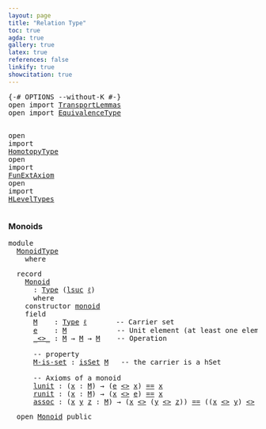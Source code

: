 ```yaml
---
layout: page
title: "Relation Type"
toc: true
agda: true
gallery: true
latex: true
references: false
linkify: true
showcitation: true
---
```


<div class="hide" >
<pre class="Agda">
<a id="177" class="Symbol">{-#</a> <a id="181" class="Keyword">OPTIONS</a> <a id="189" class="Pragma">--without-K</a> <a id="201" class="Symbol">#-}</a>
<a id="205" class="Keyword">open</a> <a id="210" class="Keyword">import</a> <a id="217" href="TransportLemmas.html" class="Module">TransportLemmas</a>
<a id="233" class="Keyword">open</a> <a id="238" class="Keyword">import</a> <a id="245" href="EquivalenceType.html" class="Module">EquivalenceType</a>

<a id="262" class="Keyword">open</a> <a id="267" class="Keyword">import</a> <a id="274" href="HomotopyType.html" class="Module">HomotopyType</a>
<a id="287" class="Keyword">open</a> <a id="292" class="Keyword">import</a> <a id="299" href="FunExtAxiom.html" class="Module">FunExtAxiom</a>
<a id="311" class="Keyword">open</a> <a id="316" class="Keyword">import</a> <a id="323" href="HLevelTypes.html" class="Module">HLevelTypes</a>
</pre>
</div>

### Monoids

<pre class="Agda">
<a id="380" class="Keyword">module</a>
  <a id="389" href="MonoidType.html" class="Module">MonoidType</a>
    <a id="404" class="Keyword">where</a>
</pre>

<pre class="Agda">
  <a id="437" class="Keyword">record</a>
    <a id="Monoid"></a><a id="448" href="MonoidType.html#448" class="Record">Monoid</a>
      <a id="461" class="Symbol">:</a> <a id="463" href="Intro.html#1803" class="Function">Type</a> <a id="468" class="Symbol">(</a><a id="469" href="Agda.Primitive.html#627" class="Primitive">lsuc</a> <a id="474" href="MonoidType.html#474" class="Bound">ℓ</a><a id="475" class="Symbol">)</a>
      <a id="483" class="Keyword">where</a>
    <a id="493" class="Keyword">constructor</a> <a id="Monoid.monoid"></a><a id="505" href="MonoidType.html#505" class="InductiveConstructor">monoid</a>
    <a id="516" class="Keyword">field</a>
      <a id="Monoid.M"></a><a id="528" href="MonoidType.html#528" class="Field">M</a>    <a id="533" class="Symbol">:</a> <a id="535" href="Intro.html#1803" class="Function">Type</a> <a id="540" href="MonoidType.html#474" class="Bound">ℓ</a>       <a id="548" class="Comment">-- Carrier set</a>
      <a id="Monoid.e"></a><a id="569" href="MonoidType.html#569" class="Field">e</a>    <a id="574" class="Symbol">:</a> <a id="576" href="MonoidType.html#528" class="Field">M</a>            <a id="589" class="Comment">-- Unit element (at least one element, this one)</a>
      <a id="Monoid._&lt;&gt;_"></a><a id="644" href="MonoidType.html#644" class="Field Operator">_&lt;&gt;_</a> <a id="649" class="Symbol">:</a> <a id="651" href="MonoidType.html#528" class="Field">M</a> <a id="653" class="Symbol">→</a> <a id="655" href="MonoidType.html#528" class="Field">M</a> <a id="657" class="Symbol">→</a> <a id="659" href="MonoidType.html#528" class="Field">M</a>    <a id="664" class="Comment">-- Operation</a>

      <a id="684" class="Comment">-- property</a>
      <a id="Monoid.M-is-set"></a><a id="702" href="MonoidType.html#702" class="Field">M-is-set</a> <a id="711" class="Symbol">:</a> <a id="713" href="HLevelTypes.html#1682" class="Function">isSet</a> <a id="719" href="MonoidType.html#528" class="Field">M</a>   <a id="723" class="Comment">-- the carrier is a hSet</a>

      <a id="755" class="Comment">-- Axioms of a monoid</a>
      <a id="Monoid.lunit"></a><a id="783" href="MonoidType.html#783" class="Field">lunit</a> <a id="789" class="Symbol">:</a> <a id="791" class="Symbol">(</a><a id="792" href="MonoidType.html#792" class="Bound">x</a> <a id="794" class="Symbol">:</a> <a id="796" href="MonoidType.html#528" class="Field">M</a><a id="797" class="Symbol">)</a> <a id="799" class="Symbol">→</a> <a id="801" class="Symbol">(</a><a id="802" href="MonoidType.html#569" class="Field">e</a> <a id="804" href="MonoidType.html#644" class="Field Operator">&lt;&gt;</a> <a id="807" href="MonoidType.html#792" class="Bound">x</a><a id="808" class="Symbol">)</a> <a id="810" href="BasicTypes.html#4284" class="Datatype Operator">==</a> <a id="813" href="MonoidType.html#792" class="Bound">x</a>
      <a id="Monoid.runit"></a><a id="821" href="MonoidType.html#821" class="Field">runit</a> <a id="827" class="Symbol">:</a> <a id="829" class="Symbol">(</a><a id="830" href="MonoidType.html#830" class="Bound">x</a> <a id="832" class="Symbol">:</a> <a id="834" href="MonoidType.html#528" class="Field">M</a><a id="835" class="Symbol">)</a> <a id="837" class="Symbol">→</a> <a id="839" class="Symbol">(</a><a id="840" href="MonoidType.html#830" class="Bound">x</a> <a id="842" href="MonoidType.html#644" class="Field Operator">&lt;&gt;</a> <a id="845" href="MonoidType.html#569" class="Field">e</a><a id="846" class="Symbol">)</a> <a id="848" href="BasicTypes.html#4284" class="Datatype Operator">==</a> <a id="851" href="MonoidType.html#830" class="Bound">x</a>
      <a id="Monoid.assoc"></a><a id="859" href="MonoidType.html#859" class="Field">assoc</a> <a id="865" class="Symbol">:</a> <a id="867" class="Symbol">(</a><a id="868" href="MonoidType.html#868" class="Bound">x</a> <a id="870" href="MonoidType.html#870" class="Bound">y</a> <a id="872" href="MonoidType.html#872" class="Bound">z</a> <a id="874" class="Symbol">:</a> <a id="876" href="MonoidType.html#528" class="Field">M</a><a id="877" class="Symbol">)</a> <a id="879" class="Symbol">→</a> <a id="881" class="Symbol">(</a><a id="882" href="MonoidType.html#868" class="Bound">x</a> <a id="884" href="MonoidType.html#644" class="Field Operator">&lt;&gt;</a> <a id="887" class="Symbol">(</a><a id="888" href="MonoidType.html#870" class="Bound">y</a> <a id="890" href="MonoidType.html#644" class="Field Operator">&lt;&gt;</a> <a id="893" href="MonoidType.html#872" class="Bound">z</a><a id="894" class="Symbol">))</a> <a id="897" href="BasicTypes.html#4284" class="Datatype Operator">==</a> <a id="900" class="Symbol">((</a><a id="902" href="MonoidType.html#868" class="Bound">x</a> <a id="904" href="MonoidType.html#644" class="Field Operator">&lt;&gt;</a> <a id="907" href="MonoidType.html#870" class="Bound">y</a><a id="908" class="Symbol">)</a> <a id="910" href="MonoidType.html#644" class="Field Operator">&lt;&gt;</a> <a id="913" href="MonoidType.html#872" class="Bound">z</a><a id="914" class="Symbol">)</a>
</pre>

<pre class="Agda">
  <a id="943" class="Keyword">open</a> <a id="948" href="MonoidType.html#448" class="Module">Monoid</a> <a id="955" class="Keyword">public</a>
</pre>
